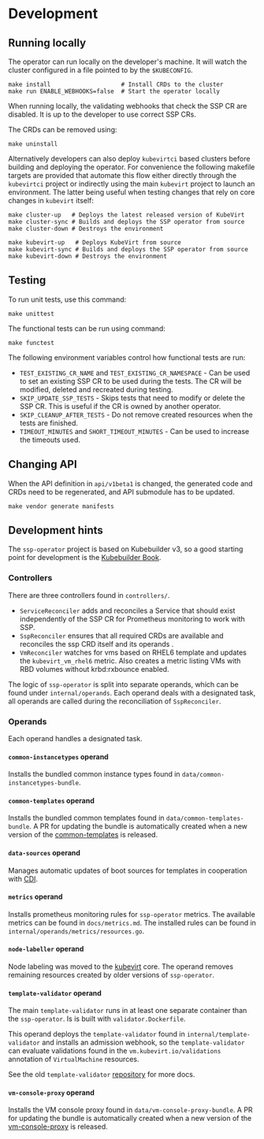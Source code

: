 # Development

## Running locally

The operator can run locally on the developer's machine.
It will watch the cluster configured in a file pointed to by the `$KUBECONFIG`.
```shell
make install                    # Install CRDs to the cluster
make run ENABLE_WEBHOOKS=false  # Start the operator locally
```

When running locally, the validating webhooks that check the SSP CR
are disabled. It is up to the developer to use correct SSP CRs.

The CRDs can be removed using:
```shell
make uninstall
```

Alternatively developers can also deploy `kubevirtci` based clusters before
building and deploying the operator. For convenience the following makefile
targets are provided that automate this flow either directly through the
`kubevirtci` project or indirectly using the main `kubevirt` project to
launch an environment. The latter being useful when testing changes that
rely on core changes in `kubevirt` itself:

```shell
make cluster-up   # Deploys the latest released version of KubeVirt
make cluster-sync # Builds and deploys the SSP operator from source
make cluster-down # Destroys the environment
```

```shell
make kubevirt-up   # Deploys KubeVirt from source
make kubevirt-sync # Builds and deploys the SSP operator from source
make kubevirt-down # Destroys the environment
```

## Testing

To run unit tests, use this command:
```shell
make unittest
```

The functional tests can be run using command:
```shell
make functest
```

The following environment variables control how functional tests are run:
- `TEST_EXISTING_CR_NAME` and `TEST_EXISTING_CR_NAMESPACE` - Can be used
  to set an existing SSP CR to be used during the tests.
  The CR will be modified, deleted and recreated during testing.
- `SKIP_UPDATE_SSP_TESTS` - Skips tests that need to modify or delete
  the SSP CR. This is useful if the CR is owned by another operator.
- `SKIP_CLEANUP_AFTER_TESTS` - Do not remove created resources when
  the tests are finished.
- `TIMEOUT_MINUTES` and `SHORT_TIMEOUT_MINUTES` - Can be used to increase the timeouts used.

## Changing API

When the API definition in `api/v1beta1` is changed,
the generated code and CRDs need to be regenerated,
and API submodule has to be updated.
```shell
make vendor generate manifests
```

## Development hints

The `ssp-operator` project is based on Kubebuilder v3, so a good starting point
for development is the [Kubebuilder Book](https://book.kubebuilder.io/).

### Controllers

There are three controllers found in `controllers/`.
- `ServiceReconciler` adds and reconciles a Service that should exist
independently of the SSP CR for Prometheus monitoring to work with SSP.
- `SspReconciler` ensures that all required CRDs are available and reconciles
  the ssp CRD itself and its operands .
- `VmReconciler` watches for vms based on RHEL6 template and updates the
`kubevirt_vm_rhel6` metric. Also creates a metric listing VMs with RBD volumes
without krbd:rxbounce enabled.

The logic of `ssp-operator` is split into separate operands, which can be found
under `internal/operands`. Each operand deals with a designated task, all
operands are called during the reconciliation of `SspReconciler`.

### Operands

Each operand handles a designated task.

#### `common-instancetypes` operand

Installs the bundled common instance types found in `data/common-instancetypes-bundle`.

#### `common-templates` operand

Installs the bundled common templates found in `data/common-templates-bundle`.
A PR for updating the bundle is automatically created when a new version of the
[common-templates](https://github.com/kubevirt/common-templates) is released.

#### `data-sources` operand

Manages automatic updates of boot sources for templates in cooperation with
[CDI](https://github.com/kubevirt/containerized-data-importer).

#### `metrics` operand

Installs prometheus monitoring rules for `ssp-operator` metrics. The available
metrics can be found in `docs/metrics.md`. The installed rules can be found in
`internal/operands/metrics/resources.go`.

#### `node-labeller` operand

Node labeling was moved to the [kubevirt](https://github.com/kubevirt/kubevirt)
core. The operand removes remaining resources created by older versions of
`ssp-operator`.

#### `template-validator` operand

The main `template-validator` runs in at least one separate container than the
`ssp-operator`. Is is built with `validator.Dockerfile`.

This operand deploys the `template-validator` found in
`internal/template-validator` and installs an admission webhook, so the
`template-validator` can evaluate validations found in the
`vm.kubevirt.io/validations` annotation of `VirtualMachine` resources.

See the old `template-validator` [repository](https://github.com/kubevirt/kubevirt-template-validator)
for more docs.

#### `vm-console-proxy` operand

Installs the VM console proxy found in `data/vm-console-proxy-bundle`. A PR for updating the bundle is automatically created when a new version of the [vm-console-proxy](https://github.com/kubevirt/vm-console-proxy) is released.
